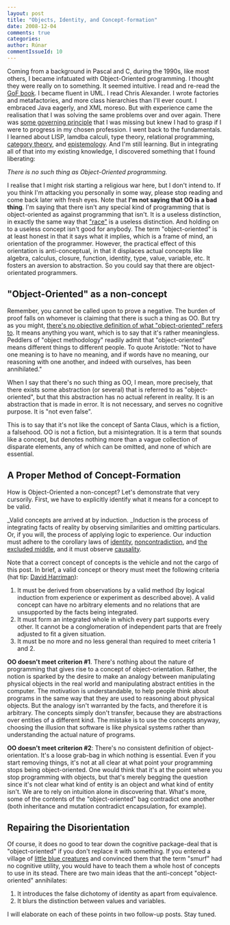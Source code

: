 ```yaml
---
layout: post
title: "Objects, Identity, and Concept-formation"
date: 2008-12-04
comments: true
categories: 
author: Rúnar
commentIssueId: 10
---
```


Coming from a background in Pascal and C, during the 1990s, like most others, I became infatuated with Object-Oriented programming. I thought they were really on to something. It seemed intuitive. I read and re-read the [GoF book](http://www.amazon.com/Design-Patterns-Object-Oriented-Addison-Wesley-Professional/dp/0201633612). I became fluent in UML. I read Chris Alexander. I wrote factories and metafactories, and more class hierarchies than I'll ever count. I embraced Java eagerly, and XML moreso. But with experience came the realisation that I was solving the same problems over and over again. There was [some governing principle](http://en.wikipedia.org/wiki/Combinatory_logic) that I was missing but knew I had to grasp if I were to progress in my chosen profession. I went back to the fundamentals. I learned about LISP, lamdba calculi, type theory, relational programming, [category theory](http://en.wikipedia.org/wiki/Category_theory), and [epistemology](http://en.wikipedia.org/wiki/Introduction_to_Objectivist_Epistemology). And I'm still learning. But in integrating all of that into my existing knowledge, I discovered something that I found liberating:

_There is no such thing as Object-Oriented programming._

I realise that I might risk starting a religious war here, but I don't intend to. If you think I'm attacking you personally in some way, please stop reading and come back later with fresh eyes. Note that **I'm not saying that OO is a bad thing**. I'm saying that there isn't any special kind of programming that is object-oriented as against programming that isn't. It is a useless distinction, in exactly the same way that ["race"](http://freedomkeys.com/ar-racism.htm) is a useless distinction. And holding on to a useless concept isn't good for anybody. The term "object-oriented" is at least honest in that it says what it implies, which is a frame of mind, an orientation of the programmer. However, the practical effect of this orientation is anti-conceptual, in that it displaces actual concepts like algebra, calculus, closure, function, identity, type, value, variable, etc. It fosters an aversion to abstraction. So you could say that there are object-orientated programmers.

## "Object-Oriented" as a non-concept ##
Remember, you cannot be called upon to prove a negative. The burden of proof falls on whomever is claiming that there is such a thing as OO. But try as you might, [there's no objective definition of what "object-oriented" refers to](http://www.paulgraham.com/reesoo.html). It means anything you want, which is to say that it's rather meaningless. Peddlers of "object methodology" readily admit that "object-oriented" means different things to different people. To quote Aristotle: "Not to have one meaning is to have no meaning, and if words have no meaning, our reasoning with one another, and indeed with ourselves, has been annihilated."

When I say that there's no such thing as OO, I mean, more precisely, that there exists some abstraction (or several) that is referred to as "object-oriented", but that this abstraction has no actual referent in reality. It is an abstraction that is made in error. It is not necessary, and serves no cognitive purpose. It is "not even false".

This is to say that it's not like the concept of Santa Claus, which is a fiction, a falsehood. OO is not a fiction, but a misintegration. It is a term that sounds like a concept, but denotes nothing more than a vague collection of disparate elements, any of which can be omitted, and none of which are essential.

## A Proper Method of Concept-Formation ##

How is Object-Oriented a non-concept? Let's demonstrate that very cursorily. First, we have to explicitly identify what it means for a concept to be valid.

_Valid concepts are arrived at by induction. _Induction is the process of integrating facts of reality by observing similarities and omitting particulars. Or, if you will, the process of applying logic to experience. Our induction must adhere to the corollary laws of [identity](http://en.wikipedia.org/wiki/Law_of_identity), [noncontradiction](http://en.wikipedia.org/wiki/Law_of_noncontradiction), and [the excluded middle](http://en.wikipedia.org/wiki/Law_of_excluded_middle), and it must observe [causality](http://aynrandlexicon.com/lexicon/causality.html).

Note that a correct concept of concepts is the vehicle and not the cargo of this post. In brief, a valid concept or theory must meet the following criteria (hat tip: [David Harriman](http://www.theobjectivestandard.com/issues/2007-spring/induction-experimental-method.asp)):

1. It must be derived from observations by a valid method (by logical induction from experience or experiment as described above). A valid concept can have no arbitrary elements and no relations that are unsupported by the facts being integrated.
2. It must form an integrated whole in which every part supports every other. It cannot be a conglomeration of independent parts that are freely adjusted to fit a given situation.
3. It must be no more and no less general than required to meet criteria 1 and 2.

**OO doesn't meet criterion #1**. There's nothing about the nature of programming that gives rise to a concept of object-orientation. Rather, the notion is sparked by the desire to make an analogy between manipulating physical objects in the real world and manipulating abstract entities in the computer. The motivation is understandable, to help people think about programs in the same way that they are used to reasoning about physical objects. But the analogy isn't warranted by the facts, and therefore it is arbitrary. The concepts simply don't transfer, because they are abstractions over entities of a different kind. The mistake is to use the concepts anyway, choosing the illusion that software is like physical systems rather than understanding the actual nature of programs.

**OO doesn't meet criterion #2**: There's no consistent definition of object-orientation. It's a loose grab-bag in which nothing is essential. Even if you start removing things, it's not at all clear at what point your programming stops being object-oriented. One would think that it's at the point where you stop programming with objects, but that's merely begging the question since it's not clear what kind of entity is an object and what kind of entity isn't. We are to rely on intuition alone in discovering that. What's more, some of the contents of the "object-oriented" bag contradict one another (both inheritance and mutation contradict encapsulation, for example).

## Repairing the Disorientation ##

Of course, it does no good to tear down the cognitive package-deal that is "object-oriented" if you don't replace it with something. If you entered a village of [little blue creatures](http://www.smurf.com/) and convinced them that the term "smurf" had no cognitive utility, you would have to teach them a whole host of concepts to use in its stead. There are two main ideas that the anti-concept "object-oriented" annihilates:

1. It introduces the false dichotomy of identity as apart from equivalence.
2. It blurs the distinction between values and variables.

I will elaborate on each of these points in two follow-up posts. Stay tuned.

